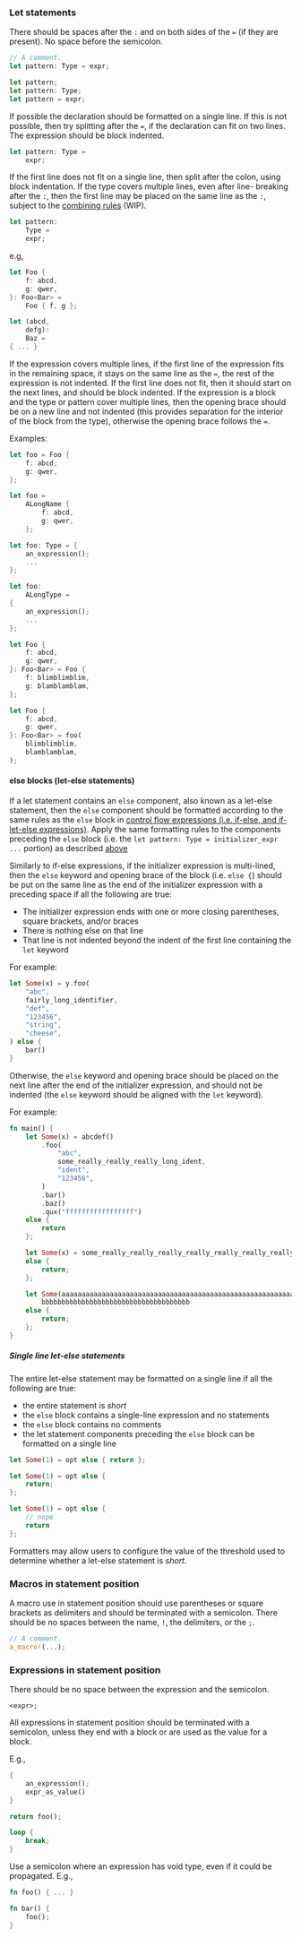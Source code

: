 ### Let statements

There should be spaces after the `:` and on both sides of the `=` (if they are
present). No space before the semicolon.

```rust
// A comment.
let pattern: Type = expr;

let pattern;
let pattern: Type;
let pattern = expr;
```

If possible the declaration should be formatted on a single line. If this is not
possible, then try splitting after the `=`, if the declaration can fit on two
lines. The expression should be block indented.

```rust
let pattern: Type =
    expr;
```

If the first line does not fit on a single line, then split after the colon,
using block indentation. If the type covers multiple lines, even after line-
breaking after the `:`, then the first line may be placed on the same line as
the `:`, subject to the [combining rules](https://github.com/rust-lang-nursery/fmt-rfcs/issues/61) (WIP).


```rust
let pattern:
    Type =
    expr;
```

e.g,

```rust
let Foo {
    f: abcd,
    g: qwer,
}: Foo<Bar> =
    Foo { f, g };

let (abcd,
    defg):
    Baz =
{ ... }
```

If the expression covers multiple lines, if the first line of the expression
fits in the remaining space, it stays on the same line as the `=`, the rest of the
expression is not indented. If the first line does not fit, then it should start
on the next lines, and should be block indented. If the expression is a block
and the type or pattern cover multiple lines, then the opening brace should be
on a new line and not indented (this provides separation for the interior of the
block from the type), otherwise the opening brace follows the `=`.

Examples:

```rust
let foo = Foo {
    f: abcd,
    g: qwer,
};

let foo =
    ALongName {
        f: abcd,
        g: qwer,
    };

let foo: Type = {
    an_expression();
    ...
};

let foo:
    ALongType =
{
    an_expression();
    ...
};

let Foo {
    f: abcd,
    g: qwer,
}: Foo<Bar> = Foo {
    f: blimblimblim,
    g: blamblamblam,
};

let Foo {
    f: abcd,
    g: qwer,
}: Foo<Bar> = foo(
    blimblimblim,
    blamblamblam,
);
```

#### else blocks (let-else statements)

If a let statement contains an `else` component, also known as a let-else statement,
then the `else` component should be formatted according to the same rules as the `else` block
in [control flow expressions (i.e. if-else, and if-let-else expressions)](./expressions.md#control-flow-expressions).
Apply the same formatting rules to the components preceding
the `else` block (i.e. the `let pattern: Type = initializer_expr ...` portion)
as described [above](#let-statements)

Similarly to if-else expressions, if the initializer
expression is multi-lined, then the `else` keyword and opening brace of the block (i.e. `else {`)
should be put on the same line as the end of the initializer
expression with a preceding space if all the following are true:

* The initializer expression ends with one or more closing
  parentheses, square brackets, and/or braces
* There is nothing else on that line
* That line is not indented beyond the indent of the first line containing the `let` keyword

For example:

```rust
let Some(x) = y.foo(
    "abc",
    fairly_long_identifier,
    "def",
    "123456",
    "string",
    "cheese",
) else {
    bar()
}
```

Otherwise, the `else` keyword and opening brace should be placed on the next line after the end of the initializer expression, and should not be indented (the `else` keyword should be aligned with the `let` keyword).

For example:

```rust
fn main() {
    let Some(x) = abcdef()
        .foo(
            "abc",
            some_really_really_really_long_ident,
            "ident",
            "123456",
        )
        .bar()
        .baz()
        .qux("fffffffffffffffff")
    else {
        return
    };

    let Some(x) = some_really_really_really_really_really_really_really_really_really_long_name
    else {
        return;
    };

    let Some(aaaaaaaaaaaaaaaaaaaaaaaaaaaaaaaaaaaaaaaaaaaaaaaaaaaaaaaaaaaaaaa) =
        bbbbbbbbbbbbbbbbbbbbbbbbbbbbbbbbbbbbb
    else {
        return;
    };
}
```

##### Single line let-else statements

The entire let-else statement may be formatted on a single line if all the following are true:

* the entire statement is *short*
* the `else` block contains a single-line expression and no statements
* the `else` block contains no comments
* the let statement components preceding the `else` block can be formatted on a single line

```rust
let Some(1) = opt else { return };

let Some(1) = opt else {
    return;
};

let Some(1) = opt else {
    // nope
    return
};
```

Formatters may allow users to configure the value of the threshold
used to determine whether a let-else statement is *short*.

### Macros in statement position

A macro use in statement position should use parentheses or square brackets as
delimiters and should be terminated with a semicolon. There should be no spaces
between the name, `!`, the delimiters, or the `;`.

```rust
// A comment.
a_macro!(...);
```


### Expressions in statement position

There should be no space between the expression and the semicolon.

```
<expr>;
```

All expressions in statement position should be terminated with a semicolon,
unless they end with a block or are used as the value for a block.

E.g.,

```rust
{
    an_expression();
    expr_as_value()
}

return foo();

loop {
    break;
}
```

Use a semicolon where an expression has void type, even if it could be
propagated. E.g.,

```rust
fn foo() { ... }

fn bar() {
    foo();
}
```
